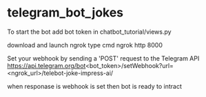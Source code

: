 # telegram_bot_jokes

To start the bot 
add bot token in chatbot_tutorial/views.py

download and launch ngrok 
type cmd 
ngrok http 8000

Set your webhook by sending a 'POST' request to the Telegram API
https://api.telegram.org/bot<bot_token>/setWebhook?url=<ngrok_url>/telebot-joke-impress-ai/

when responase is webhook is set then bot is ready to intract
